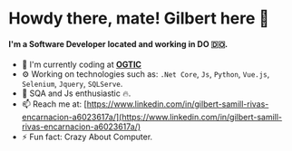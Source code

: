 # Howdy there, mate! Gilbert here 👋

#### I'm a Software Developer located and working in DO 🇩🇴.

- 🏢 I'm currently coding at **[OGTIC](https://ogtic.gob.do/)**
- ⚙️ Working on technologies such as: `.Net Core`, `Js`, `Python`, `Vue.js`, `Selenium`, `Jquery`, `SQLServe`.
- 🌱 SQA and Js enthusiastic 🔥.
- 📫 Reach me at: [https://www.linkedin.com/in/gilbert-samill-rivas-encarnacion-a6023617a/](https://www.linkedin.com/in/gilbert-samill-rivas-encarnacion-a6023617a/)
- ⚡️ Fun fact: Crazy About Computer. 
